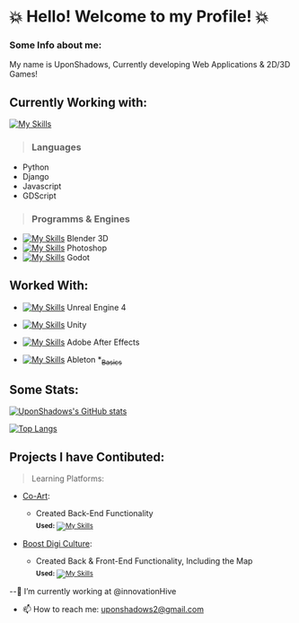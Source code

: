 # :collision: Hello! Welcome to my Profile! :collision:

### Some Info about me:
My name is UponShadows, Currently developing Web Applications & 2D/3D Games!
## Currently Working with:

[![My Skills](https://skillicons.dev/icons?i=Python,Django,Blender,js,html,css,wasm)](https://skillicons.dev)

> ### Languages
+ Python
+ Django
+ Javascript
+ GDScript

> ### Programms & Engines
+ [![My Skills](https://skillicons.dev/icons?i=blender)](https://skillicons.dev) Blender 3D
+ [![My Skills](https://skillicons.dev/icons?i=photoshop)](https://skillicons.dev) Photoshop
+ [![My Skills](https://skillicons.dev/icons?i=godot)](https://skillicons.dev) Godot

## Worked With:
> 
+ [![My Skills](https://skillicons.dev/icons?i=unreal)](https://skillicons.dev) Unreal Engine 4
+ [![My Skills](https://skillicons.dev/icons?i=unity)](https://skillicons.dev) Unity
+ [![My Skills](https://skillicons.dev/icons?i=ae)](https://skillicons.dev) Adobe After Effects

+ [![My Skills](https://skillicons.dev/icons?i=ableton)](https://skillicons.dev) Ableton *<sub>~~Basics~~</sub> 


## Some Stats: 
[![UponShadows's GitHub stats](https://github-readme-stats.vercel.app/api?username=UponShadows&hide=stars&count_private=true&theme=radical&border_color=b949e6&text_color=5adba3)](https://github.com/anuraghazra/github-readme-stats)

[![Top Langs](https://github-readme-stats.vercel.app/api/top-langs/?username=UponShadows&layout=compact&count_private=true&border_color=b949e6&theme=radical&card_width=400&text_color=5adba3)](https://github.com/UponShadows)

## Projects I have Contibuted:

 > Learning Platforms:
+ [Co-Art](https://co-art-hub.eu/):
    + Created Back-End Functionality <br>
    <sub> **Used:** [![My Skills](https://skillicons.dev/icons?i=django,js,scss,bootstrap)](https://skillicons.dev) </sub>

+ [Boost Digi Culture](https://boostdigiculture-learning.eu/):
    + Created Back & Front-End Functionality, Including the Map <br>
    <sub> **Used:** [![My Skills](https://skillicons.dev/icons?i=django,js,scss,bootstrap)](https://skillicons.dev) </sub>


<!--
**UponShadows/UponShadows** is a ✨ _special_ ✨ repository because its `README.md` (this file) appears on your GitHub profile.

Here are some ideas to get you started:

-->

--🔭 I’m currently working at @innovationHive
- 📫 How to reach me: uponshadows2@gmail.com
<!--
- 🌱 I’m currently learning ...
- 👯 I’m looking to collaborate on ...
- 🤔 I’m looking for help with ...
- 💬 Ask me about ...
- 😄 Pronouns: ...
- ⚡ Fun fact: ...
-->
